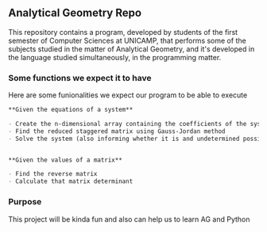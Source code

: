 ## Analytical Geometry Repo

This repository contains a program, developed by students of the first semester of Computer Sciences at UNICAMP, that performs some of the subjects studied in the matter of Analytical Geometry, and it's developed in the language studied simultaneously, in the programming matter.

### Some functions we expect it to have

Here are some funionalities we expect our program to be able to execute

```markdown
**Given the equations of a system**

- Create the n-dimensional array containing the coefficients of the system
- Find the reduced staggered matrix using Gauss-Jordan method
- Solve the system (also informing whether it is and undetermined possible system or impossible system)


**Given the values of a matrix**

- Find the reverse matrix
- Calculate that matrix determinant
```

### Purpose

This project will be kinda fun and also can help us to learn AG and Python

